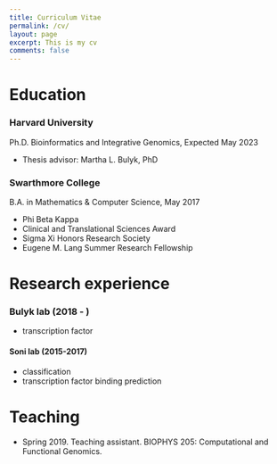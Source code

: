 ```yaml
---
title: Curriculum Vitae
permalink: /cv/
layout: page
excerpt: This is my cv
comments: false
---
```


# Education

### Harvard University
Ph.D. Bioinformatics and Integrative Genomics, Expected May 2023
- Thesis advisor: Martha L. Bulyk, PhD

### Swarthmore College
B.A. in Mathematics & Computer Science, May 2017
- Phi Beta Kappa
- Clinical and Translational Sciences Award
- Sigma Xi Honors Research Society
- Eugene M. Lang Summer Research Fellowship

# Research experience

### Bulyk lab (2018 - )
- transcription factor

#### Soni lab (2015-2017)
- classification
- transcription factor binding prediction

# Teaching
- Spring 2019. Teaching assistant. BIOPHYS 205: Computational and Functional Genomics.
